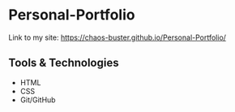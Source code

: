 # Personal-Portfolio

Link to my site: https://chaos-buster.github.io/Personal-Portfolio/

## Tools & Technologies

- HTML
- CSS
- Git/GitHub

